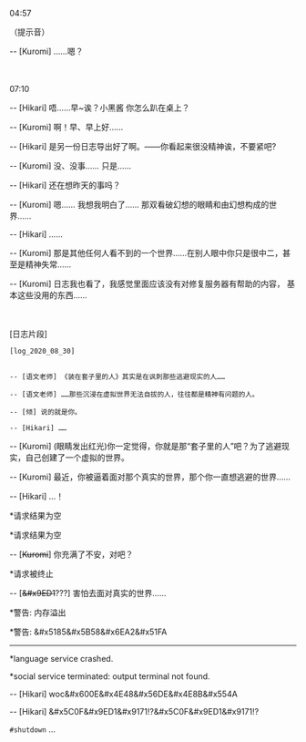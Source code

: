 04:57

（提示音）

-- [Kuromi] ……嗯？

<br/> </br>
07:10

-- [Hikari] 唔……早~诶？小黑酱 你怎么趴在桌上？

-- [Kuromi] 啊！早、早上好……

-- [Hikari] 是另一份日志导出好了啊。——你看起来很没精神诶，不要紧吧?

-- [Kuromi] 没、没事…… 只是……

-- [Hikari] 还在想昨天的事吗？

-- [Kuromi] 嗯…… 我想我明白了…… 那双看破幻想的眼睛和由幻想构成的世界……

-- [Hikari] ……

-- [Kuromi] 那是其他任何人看不到的一个世界……在别人眼中你只是很中二，甚至是精神失常……

-- [Kuromi] 日志我也看了，我感觉里面应该没有对修复服务器有帮助的内容， 基本这些没用的东西……

<br/> </br>
[日志片段]
```
[log_2020_08_30]


-- [语文老师] 《装在套子里的人》其实是在讽刺那些逃避现实的人……

-- [语文老师] ……那些沉浸在虚拟世界无法自拔的人，往往都是精神有问题的人。

-- [倾] 说的就是你。

-- [Hikari] ……
```

-- [Kuromi] (眼睛发出红光)你一定觉得，你就是那“套子里的人”吧？为了逃避现实，自己创建了一个虚拟的世界。

-- [Kuromi] 最近，你被逼着面对那个真实的世界，那个你一直想逃避的世界……

-- [Hikari] …！

*请求结果为空

*请求结果为空

-- [~~Kuromi~~] 你充满了不安，对吧？

*请求被终止

-- [~~&#x9ED1~~???] 害怕去面对真实的世界……

*警告: 内存溢出

*警告: &#x5185&#x5B58&#x6EA2&#x51FA
***
*language service crashed.

*social service terminated: output terminal not found.

-- [Hikari] woc&#x600E&#x4E48&#x56DE&#x4E8B&#x554A

-- [Hikari] &#x5C0F&#x9ED1&#x9171!?&#x5C0F&#x9ED1&#x9171!?

`
#shutdown
`
...
